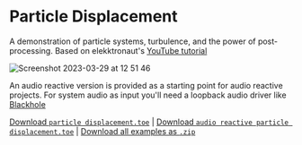 # Particle Displacement

A demonstration of particle systems, turbulence, and the power of post-processing. Based on elekktronaut's [YouTube tutorial](https://www.youtube.com/watch?v=hbZjgHSCAPI)

![Screenshot 2023-03-29 at 12 51 46](https://user-images.githubusercontent.com/3166481/228526994-121ca01e-d93e-4294-a185-d6a7c3e60c63.png)

An audio reactive version is provided as a starting point for audio reactive projects. For system audio as input you'll need a loopback audio driver like [Blackhole](https://github.com/ExistentialAudio/BlackHole)

[Download `particle displacement.toe`](https://github.com/XRRCA/CreativeCoding/raw/main/touchdesigner/particle-displacement/particle%20displacement.toe) | [Download `audio reactive particle displacement.toe`](https://github.com/XRRCA/CreativeCoding/raw/main/touchdesigner/particle-displacement/audio%20reactive%20particle%20displacement.toe) | [Download all examples as `.zip`](https://github.com/XRRCA/CreativeCoding/archive/refs/heads/main.zip)
